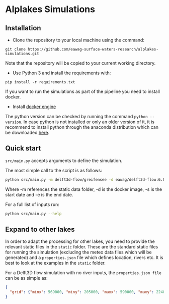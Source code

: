 # Alplakes Simulations

## Installation

- Clone the repository to your local machine using the command: 

 `git clone https://github.com/eawag-surface-waters-research/alplakes-simulations.git`
 
 Note that the repository will be copied to your current working directory.

- Use Python 3 and install the requirements with:

 `pip install -r requirements.txt`

If you want to run the simulations as part of the pipeline you need to install docker.

- Install [docker engine](https://docs.docker.com/desktop/)

 The python version can be checked by running the command `python --version`. In case python is not installed or only an older version of it, it is recommend to install python through the anaconda distribution which can be downloaded [here](https://www.anaconda.com/products/individual). 

## Quick start

`src/main.py` accepts arguments to define the simulation.

The most simple call to the script is as follows:

```bash
python src/main.py -m delft3d-flow/greifensee -d eawag/delft3d-flow:6.03.00.62434 -s 20221009 -e 20221011
```
Where -m references the static data folder, -d is the docker image, -s is the start date and -e is the end date.

For a full list of inputs run:

```bash
python src/main.py --help
```

## Expand to other lakes

In order to adapt the processing for other lakes, you need to provide the relevant static files in the `static` folder. 
These are the standard static files for running the simulation (excluding the meteo data files which will be generated)
and a `properties.json` file which defines location, rivers etc. It is best to look at the examples in the `static` folder. 

For a Delft3D flow simulation with no river inputs, the `properties.json file` can be as simple as:

```json
{
  "grid": {"minx": 569000, "miny": 205000, "maxx": 590000, "maxy": 224000, "dx": 500, "dy": 500}
}
```



